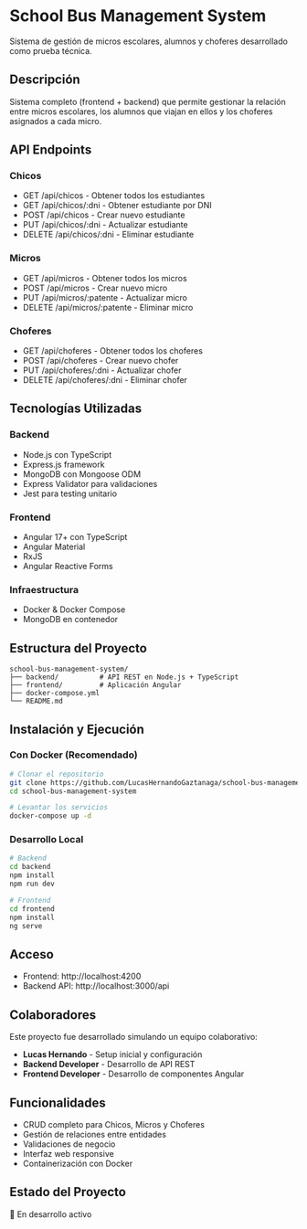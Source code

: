 # School Bus Management System

Sistema de gestión de micros escolares, alumnos y choferes desarrollado como prueba técnica.

## Descripción

Sistema completo (frontend + backend) que permite gestionar la relación entre micros escolares, los alumnos que viajan en ellos y los choferes asignados a cada micro.

## API Endpoints

### Chicos
- GET /api/chicos - Obtener todos los estudiantes
- GET /api/chicos/:dni - Obtener estudiante por DNI
- POST /api/chicos - Crear nuevo estudiante
- PUT /api/chicos/:dni - Actualizar estudiante
- DELETE /api/chicos/:dni - Eliminar estudiante

### Micros
- GET /api/micros - Obtener todos los micros
- POST /api/micros - Crear nuevo micro
- PUT /api/micros/:patente - Actualizar micro
- DELETE /api/micros/:patente - Eliminar micro

### Choferes
- GET /api/choferes - Obtener todos los choferes
- POST /api/choferes - Crear nuevo chofer
- PUT /api/choferes/:dni - Actualizar chofer
- DELETE /api/choferes/:dni - Eliminar chofer

## Tecnologías Utilizadas

### Backend
- Node.js con TypeScript
- Express.js framework
- MongoDB con Mongoose ODM
- Express Validator para validaciones
- Jest para testing unitario

### Frontend
- Angular 17+ con TypeScript
- Angular Material
- RxJS
- Angular Reactive Forms

### Infraestructura
- Docker & Docker Compose
- MongoDB en contenedor

## Estructura del Proyecto

```
school-bus-management-system/
├── backend/          # API REST en Node.js + TypeScript
├── frontend/         # Aplicación Angular
├── docker-compose.yml
└── README.md
```

## Instalación y Ejecución

### Con Docker (Recomendado)

```bash
# Clonar el repositorio
git clone https://github.com/LucasHernandoGaztanaga/school-bus-management-system.git
cd school-bus-management-system

# Levantar los servicios
docker-compose up -d
```

### Desarrollo Local

```bash
# Backend
cd backend
npm install
npm run dev

# Frontend
cd frontend
npm install
ng serve
```

## Acceso

- Frontend: http://localhost:4200
- Backend API: http://localhost:3000/api

## Colaboradores

Este proyecto fue desarrollado simulando un equipo colaborativo:

- **Lucas Hernando** - Setup inicial y configuración
- **Backend Developer** - Desarrollo de API REST
- **Frontend Developer** - Desarrollo de componentes Angular

## Funcionalidades

- CRUD completo para Chicos, Micros y Choferes
- Gestión de relaciones entre entidades
- Validaciones de negocio
- Interfaz web responsive
- Containerización con Docker

## Estado del Proyecto

🚧 En desarrollo activo